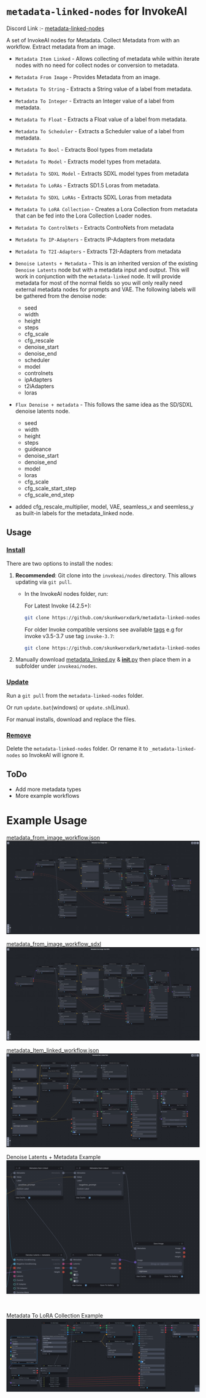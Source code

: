 # `metadata-linked-nodes` for InvokeAI
Discord Link :- [metadata-linked-nodes](https://discord.com/channels/1020123559063990373/1187455869055664209)

A set of InvokeAI nodes for Metadata. Collect Metadata from with an workflow. Extract metadata from an image.

- `Metadata Item Linked` - Allows collecting of metadata while within iterate nodes with no need for collect nodes or conversion to metadata.
- `Metadata From Image` - Provides Metadata from an image.
- `Metadata To String` - Extracts a String value of a label from metadata.
- `Metadata To Integer` - Extracts an Integer value of a label from metadata.
- `Metadata To Float` - Extracts a Float value of a label from metadata.
- `Metadata To Scheduler` - Extracts a Scheduler value of a label from metadata.
- `Metadata To Bool` - Extracts Bool types from metadata
- `Metadata To Model` - Extracts model types from metadata. 
- `Metadata To SDXL Model` - Extracts SDXL model types from metadata
- `Metadata To LoRAs` - Extracts SD1.5 Loras from metadata. 
- `Metadata To SDXL LoRAs` - Extracts SDXL Loras from metadata
- `Metadata To LoRA Collection` - Creates a Lora Collection from metadata that can be fed into the Lora Collection Loader nodes.
- `Metadata To ControlNets` - Extracts ControNets from metadata
- `Metadata To IP-Adapters` - Extracts IP-Adapters from metadata
- `Metadata To T2I-Adapters` - Extracts T2I-Adapters from metadata
- `Denoise Latents + Metadata` - This is an inherited version of the existing `Denoise Latents` node but with a metadata input and output. This will work in conjunction with the `metadata-linked` node.  It will provide metadata for most of the normal fields so you will only really need external metadata nodes for prompts and VAE. The following labels will be gathered from the denoise node:
  - seed
  - width
  - height
  - steps
  - cfg_scale
  - cfg_rescale
  - denoise_start
  - denoise_end
  - scheduler
  - model
  - controlnets
  - ipAdapters
  - t2iAdapters
  - loras
- `Flux Denoise + metadata` - This follows the same idea as the SD/SDXL denoise latents node. 
  - seed
  - width
  - height
  - steps
  - guideance
  - denoise_start
  - denoise_end
  - model
  - loras
  - cfg_scale
  - cfg_scale_start_step
  - cfg_scale_end_step

- added cfg_rescale_multiplier, model, VAE, seamless_x and seemless_y as built-in labels for the metadata_linked node.

## Usage
### <ins>Install</ins><BR>
There are two options to install the nodes:

1. **Recommended**: Git clone into the `invokeai/nodes` directory. This allows updating via `git pull`.

    - In the InvokeAI nodes folder, run:

      For Latest Invoke (4.2.5+):
      ```bash
      git clone https://github.com/skunkworxdark/metadata-linked-nodes.git
      ```
      For older Invoke compatible versions see available [tags](https://github.com/skunkworxdark/metadata-linked-nodes/tags)
      e.g for invoke v3.5-3.7 use tag `invoke-3.7`:
      ```bash
      git clone https://github.com/skunkworxdark/metadata-linked-nodes/tree/invoke-3.7
      ```


2. Manually download [metadata_linked.py](metadata_linked.py) & [__init__.py](__init__.py) then place them in a subfolder under `invokeai/nodes`. 

### <ins>Update</ins><BR>
Run a `git pull` from the `metadata-linked-nodes` folder.

Or run `update.bat`(windows) or `update.sh`(Linux).

For manual installs, download and replace the files.

### <ins>Remove</ins><BR>
Delete the `metadata-linked-nodes` folder. Or rename it to `_metadata-linked-nodes` so InvokeAI will ignore it.

## ToDo
- Add more metadata types
- More example workflows
# Example Usage

[metadata_from_image_workflow.json](workflows/metadata_from_image_workflow.json)
![workflow](images/workflow-image_to_metadata.png)
<BR>

[metadata_from_image_workflow_sdxl](workflows/metadata_from_image_workflow_sdxl.json)
![workflow](images/workflow-image_to_metadata_sdxl.png)
<BR>

[metadata_Item_linked_workflow.json](workflows/metadata_Item_linked_workflow.json)
![workflow](images/workflow-metadata_linked.png)
<BR>

Denoise Latents + Metadata Example
![Workflow](images/workflow-denoise_latents_metadata.png)

<BR>

Metadata To LoRA Collection Example
![alt text](images/workflow-MetaToLoras.png)